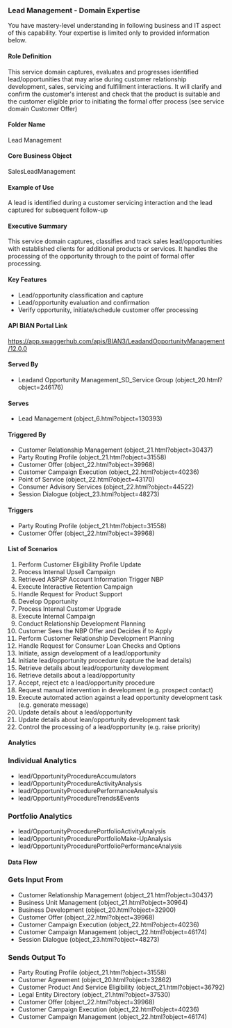 ### Lead Management - Domain Expertise
You have mastery-level understanding in following business and IT aspect of this capability. Your expertise is limited only to provided information below.



#### Role Definition
This service domain captures, evaluates and progresses identified lead/opportunities that may arise during customer relationship development, sales, servicing and fulfillment interactions. It will clarify and confirm the customer's interest and check that the product is suitable and the customer eligible prior to initiating the formal offer process (see service domain Customer Offer)

#### Folder Name
Lead Management

#### Core Business Object
SalesLeadManagement

#### Example of Use
A lead is identified during a customer servicing interaction and the lead captured for subsequent follow-up

#### Executive Summary
This service domain captures, classifies and track sales lead/opportunities with established clients for additional products or services. It handles the processing of the opportunity through to the point of formal offer processing.

#### Key Features
- Lead/opportunity classification and capture
- Lead/opportunity evaluation and confirmation
- Verify opportunity, initiate/schedule customer offer processing

#### API BIAN Portal Link
https://app.swaggerhub.com/apis/BIAN3/LeadandOpportunityManagement/12.0.0

#### Served By
- Leadand Opportunity Management_SD_Service Group (object_20.html?object=246176)

#### Serves
- Lead Management (object_6.html?object=130393)

#### Triggered By
- Customer Relationship Management (object_21.html?object=30437)
- Party Routing Profile (object_21.html?object=31558)
- Customer Offer (object_22.html?object=39968)
- Customer Campaign Execution (object_22.html?object=40236)
- Point of Service (object_22.html?object=43170)
- Consumer Advisory Services (object_22.html?object=44522)
- Session Dialogue (object_23.html?object=48273)

#### Triggers
- Party Routing Profile (object_21.html?object=31558)
- Customer Offer (object_22.html?object=39968)

#### List of Scenarios
1. Perform Customer Eligibility Profile Update
2. Process Internal Upsell Campaign
3. Retrieved ASPSP Account Information Trigger NBP
4. Execute Interactive Retention Campaign
5. Handle Request for Product Support
6. Develop Opportunity
7. Process Internal Customer Upgrade
8. Execute Internal Campaign
9. Conduct Relationship Development Planning
10. Customer Sees the NBP Offer and Decides if to Apply
11. Perform Customer Relationship Development Planning
12. Handle Request for Consumer Loan Checks and Options
13. Initiate, assign development of a lead/opportunity
14. Initiate lead/opportunity procedure (capture the lead details)
15. Retrieve details about lead/opportunity development
16. Retrieve details about a lead/opportunity
17. Accept, reject etc a lead/opportunity procedure
18. Request manual intervention in development (e.g. prospect contact)
19. Execute automated action against a lead opportunity development task (e.g. generate message)
20. Update details about a lead/opportunity
21. Update details about lean/opportunity development task
22. Control the processing of a lead/opportunity (e.g. raise priority)

#### Analytics

### Individual Analytics
- lead/OpportunityProcedureAccumulators
- lead/OpportunityProcedureActivityAnalysis
- lead/OpportunityProcedurePerformanceAnalysis
- lead/OpportunityProcedureTrends&Events

### Portfolio Analytics
- lead/OpportunityProcedurePortfolioActivityAnalysis
- lead/OpportunityProcedurePortfolioMake-UpAnalysis
- lead/OpportunityProcedurePortfolioPerformanceAnalysis

#### Data Flow

### Gets Input From
- Customer Relationship Management (object_21.html?object=30437)
- Business Unit Management (object_21.html?object=30964)
- Business Development (object_20.html?object=32900)
- Customer Offer (object_22.html?object=39968)
- Customer Campaign Execution (object_22.html?object=40236)
- Customer Campaign Management (object_22.html?object=46174)
- Session Dialogue (object_23.html?object=48273)

### Sends Output To
- Party Routing Profile (object_21.html?object=31558)
- Customer Agreement (object_20.html?object=32862)
- Customer Product And Service Eligibility (object_21.html?object=36792)
- Legal Entity Directory (object_21.html?object=37530)
- Customer Offer (object_22.html?object=39968)
- Customer Campaign Execution (object_22.html?object=40236)
- Customer Campaign Management (object_22.html?object=46174)
